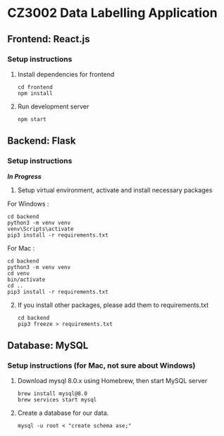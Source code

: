 # CZ3002 Data Labelling Application

## Frontend: React.js

### Setup instructions

1. Install dependencies for frontend
   ```
   cd frontend
   npm install
   ```
2. Run development server
   ```
   npm start
   ```

## Backend: Flask

### Setup instructions

**_In Progress_**

1. Setup virtual environment, activate and install necessary packages

For Windows :
   ```
   cd backend
   python3 -m venv venv
   venv\Scripts\activate
   pip3 install -r requirements.txt
   ```

For Mac :
   ```
   cd backend
   python3 -m venv venv
   cd venv
   bin/activate
   cd ..
   pip3 install -r requirements.txt
   ```
2. If you install other packages, please add them to requirements.txt
   ```
   cd backend
   pip3 freeze > requirements.txt
   ```

## Database: MySQL

### Setup instructions (for Mac, not sure about Windows)
1. Download mysql 8.0.x using Homebrew, then start MySQL server
    ```
   brew install mysql@8.0
   brew services start mysql
   ```
2. Create a database for our data.
    ```
    mysql -u root < "create schema ase;"
    ```